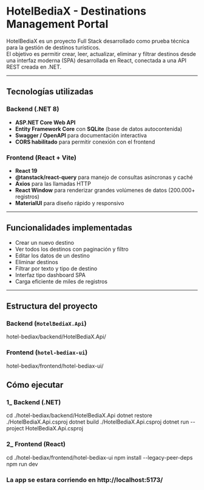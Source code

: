 # HotelBediaX - Destinations Management Portal

HotelBediaX es un proyecto Full Stack desarrollado como prueba técnica para la gestión de destinos turísticos.  
El objetivo es permitir crear, leer, actualizar, eliminar y filtrar destinos desde una interfaz moderna (SPA) desarrollada en React, conectada a una API REST creada en .NET.

---

## Tecnologías utilizadas

### Backend (.NET 8)

- **ASP.NET Core Web API**
- **Entity Framework Core** con **SQLite** (base de datos autocontenida)
- **Swagger / OpenAPI** para documentación interactiva
- **CORS habilitado** para permitir conexión con el frontend

### Frontend (React + Vite)

- **React 19**
- **@tanstack/react-query** para manejo de consultas asíncronas y caché
- **Axios** para las llamadas HTTP
- **React Window** para renderizar grandes volúmenes de datos (200.000+ registros)
- **MaterialUI** para diseño rápido y responsivo

---

## Funcionalidades implementadas

- Crear un nuevo destino
- Ver todos los destinos con paginación y filtro
- Editar los datos de un destino
- Eliminar destinos
- Filtrar por texto y tipo de destino
- Interfaz tipo dashboard SPA
- Carga eficiente de miles de registros

---

## Estructura del proyecto

### Backend (`HotelBediaX.Api`)

hotel-bediax/backend/HotelBediaX.Api/

### Frontend (`hotel-bediax-ui`)

hotel-bediax/frontend/hotel-bediax-ui/

## Cómo ejecutar

### 1\_ Backend (.NET)

cd ./hotel-bediax/backend/HotelBediaX.Api
dotnet restore ./HotelBediaX.Api.csproj
dotnet build ./HotelBediaX.Api.csproj
dotnet run --project HotelBediaX.Api.csproj

### 2\_ Frontend (React)

cd ./hotel-bediax/frontend/hotel-bediax-ui
npm install --legacy-peer-deps
npm run dev

### La app se estara corriendo en http://localhost:5173/
